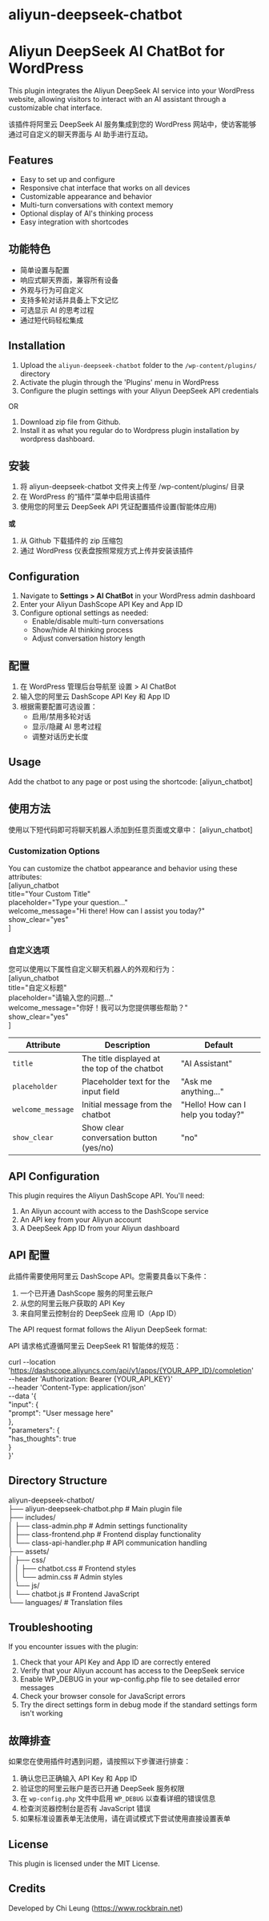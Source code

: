 # aliyun-deepseek-chatbot

# Aliyun DeepSeek AI ChatBot for WordPress

This plugin integrates the Aliyun DeepSeek AI service into your WordPress website, allowing visitors to interact with an AI assistant through a customizable chat interface.

该插件将阿里云 DeepSeek AI 服务集成到您的 WordPress 网站中，使访客能够通过可自定义的聊天界面与 AI 助手进行互动。

## Features

- Easy to set up and configure
- Responsive chat interface that works on all devices
- Customizable appearance and behavior
- Multi-turn conversations with context memory
- Optional display of AI's thinking process
- Easy integration with shortcodes

## 功能特色

- 简单设置与配置
- 响应式聊天界面，兼容所有设备
- 外观与行为可自定义
- 支持多轮对话并具备上下文记忆
- 可选显示 AI 的思考过程
- 通过短代码轻松集成

## Installation

1. Upload the `aliyun-deepseek-chatbot` folder to the `/wp-content/plugins/` directory
2. Activate the plugin through the 'Plugins' menu in WordPress
3. Configure the plugin settings with your Aliyun DeepSeek API credentials

OR

1. Download zip file from Github.
2. Install it as what you regular do to Wordpress plugin installation by wordpress dashboard.

## 安装

1. 将 aliyun-deepseek-chatbot 文件夹上传至 /wp-content/plugins/ 目录
2. 在 WordPress 的“插件”菜单中启用该插件
3. 使用您的阿里云 DeepSeek API 凭证配置插件设置(智能体应用)

**或**

1. 从 Github 下载插件的 zip 压缩包  
2. 通过 WordPress 仪表盘按照常规方式上传并安装该插件

## Configuration

1. Navigate to **Settings > AI ChatBot** in your WordPress admin dashboard
2. Enter your Aliyun DashScope API Key and App ID
3. Configure optional settings as needed:
   - Enable/disable multi-turn conversations
   - Show/hide AI thinking process
   - Adjust conversation history length

## 配置

1. 在 WordPress 管理后台导航至 设置 > AI ChatBot
2. 输入您的阿里云 DashScope API Key 和 App ID
3. 根据需要配置可选设置：
   - 启用/禁用多轮对话
   - 显示/隐藏 AI 思考过程
   - 调整对话历史长度

## Usage

Add the chatbot to any page or post using the shortcode:
[aliyun_chatbot]

## 使用方法
使用以下短代码即可将聊天机器人添加到任意页面或文章中：
[aliyun_chatbot]

### Customization Options

You can customize the chatbot appearance and behavior using these attributes:  
[aliyun_chatbot  
title="Your Custom Title"  
placeholder="Type your question..."  
welcome_message="Hi there! How can I assist you today?"  
show_clear="yes"  
]  

### 自定义选项

您可以使用以下属性自定义聊天机器人的外观和行为：  
[aliyun_chatbot  
title="自定义标题"  
placeholder="请输入您的问题..."  
welcome_message="你好！我可以为您提供哪些帮助？"  
show_clear="yes"  
]  

| Attribute | Description | Default |
|-----------|-------------|---------|
| `title` | The title displayed at the top of the chatbot | "AI Assistant" |
| `placeholder` | Placeholder text for the input field | "Ask me anything..." |
| `welcome_message` | Initial message from the chatbot | "Hello! How can I help you today?" |
| `show_clear` | Show clear conversation button (yes/no) | "no" |

## API Configuration

This plugin requires the Aliyun DashScope API. You'll need:

1. An Aliyun account with access to the DashScope service
2. An API key from your Aliyun account
3. A DeepSeek App ID from your Aliyun dashboard

## API 配置

此插件需要使用阿里云 DashScope API。您需要具备以下条件：

1. 一个已开通 DashScope 服务的阿里云账户  
2. 从您的阿里云账户获取的 API Key  
3. 来自阿里云控制台的 DeepSeek 应用 ID（App ID）  

The API request format follows the Aliyun DeepSeek format:

API 请求格式遵循阿里云 DeepSeek R1 智能体的规范：  

curl --location 'https://dashscope.aliyuncs.com/api/v1/apps/{YOUR_APP_ID}/completion'  
--header 'Authorization: Bearer {YOUR_API_KEY}'   
--header 'Content-Type: application/json'   
--data '{  
   "input": {  
      "prompt": "User message here"  
      },  
      "parameters": {  
         "has_thoughts": true  
         }  
         }'  

## Directory Structure

aliyun-deepseek-chatbot/  
├── aliyun-deepseek-chatbot.php       # Main plugin file  
├── includes/  
│   ├── class-admin.php               # Admin settings functionality  
│   ├── class-frontend.php            # Frontend display functionality  
│   └── class-api-handler.php         # API communication handling  
├── assets/  
│   ├── css/  
│   │   ├── chatbot.css               # Frontend styles  
│   │   └── admin.css                 # Admin styles  
│   └── js/  
│       └── chatbot.js                # Frontend JavaScript  
└── languages/                        # Translation files

## Troubleshooting

If you encounter issues with the plugin:

1. Check that your API Key and App ID are correctly entered
2. Verify that your Aliyun account has access to the DeepSeek service
3. Enable WP_DEBUG in your wp-config.php file to see detailed error messages
4. Check your browser console for JavaScript errors
5. Try the direct settings form in debug mode if the standard settings form isn't working

## 故障排查

如果您在使用插件时遇到问题，请按照以下步骤进行排查：

1. 确认您已正确输入 API Key 和 App ID  
2. 验证您的阿里云账户是否已开通 DeepSeek 服务权限  
3. 在 `wp-config.php` 文件中启用 `WP_DEBUG` 以查看详细的错误信息  
4. 检查浏览器控制台是否有 JavaScript 错误  
5. 如果标准设置表单无法使用，请在调试模式下尝试使用直接设置表单

## License

This plugin is licensed under the MIT License.

## Credits

Developed by Chi Leung (https://www.rockbrain.net)